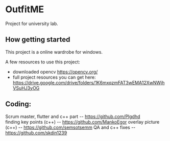 # OutfitME

Project for university lab.

## How getting started

This project is a online wardrobe for windows.

A few resources to use this project:

- downloaded opencv https://opencv.org/
- full project resources you can get here: https://drive.google.com/drive/folders/1K6mxqzmFAT3wEMA12XwNWjhVSuHJ3yOG

## Coding: 
Scrum master, flutter and c++ part -- https://github.com/Plgdhd <br>
finding key points (c++) -- https://github.com/MankoEgor
overlay picture (c++) -- https://github.com/semsotsemm
QA and c++ fixes -- https://github.com/skdin1239

